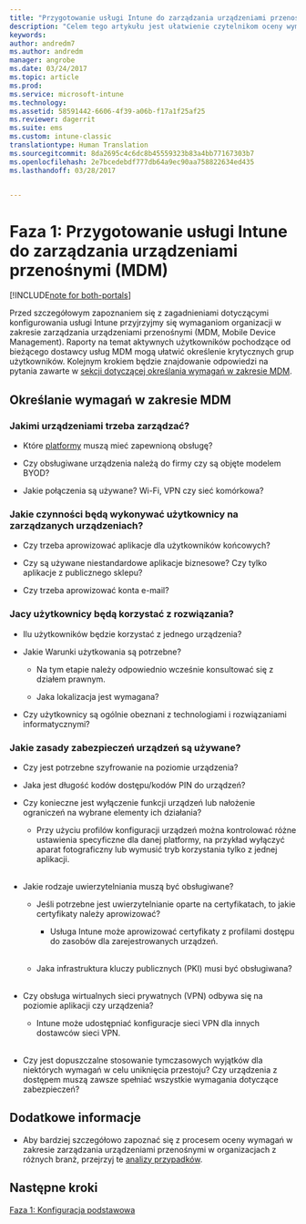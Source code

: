 ```yaml
---
title: "Przygotowanie usługi Intune do zarządzania urządzeniami przenośnymi | Microsoft Docs"
description: "Celem tego artykułu jest ułatwienie czytelnikom oceny wymagań biznesowych i technicznych przed rozpoczęciem migracji do usługi Intune."
keywords: 
author: andredm7
ms.author: andredm
manager: angrobe
ms.date: 03/24/2017
ms.topic: article
ms.prod: 
ms.service: microsoft-intune
ms.technology: 
ms.assetid: 58591442-6606-4f39-a06b-f17a1f25af25
ms.reviewer: dagerrit
ms.suite: ems
ms.custom: intune-classic
translationtype: Human Translation
ms.sourcegitcommit: 8da2695c4c6dc8b45559323b83a4bb77167303b7
ms.openlocfilehash: 2e7bcedebdf777db64a9ec90aa758822634ed435
ms.lasthandoff: 03/28/2017


---
```


# <a name="phase-1-prepare-intune-for-mobile-device-management-mdm"></a>Faza 1: Przygotowanie usługi Intune do zarządzania urządzeniami przenośnymi (MDM)

[!INCLUDE[note for both-portals](../includes/note-for-both-portals.md)]

Przed szczegółowym zapoznaniem się z zagadnieniami dotyczącymi konfigurowania usługi Intune przyjrzyjmy się wymaganiom organizacji w zakresie zarządzania urządzeniami przenośnymi (MDM, Mobile Device Management). Raporty na temat aktywnych użytkowników pochodzące od bieżącego dostawcy usług MDM mogą ułatwić określenie krytycznych grup użytkowników. Kolejnym krokiem będzie znajdowanie odpowiedzi na pytania zawarte w [sekcji dotyczącej określania wymagań w zakresie MDM](https://docs.microsoft.com/intune/plan-design/migration-phase1-prepare-intune-for-mobile-device-management#assess-mdm-requirements).

## <a name="assess-mdm-requirements"></a>Określanie wymagań w zakresie MDM

### <a name="what-kinds-of-devices-do-you-need-to-manage"></a>Jakimi urządzeniami trzeba zarządzać?

-   Które [platformy](https://docs.microsoft.com/intune/get-started/supported-mobile-devices-and-computers) muszą mieć zapewnioną obsługę?

-   Czy obsługiwane urządzenia należą do firmy czy są objęte modelem BYOD?

-   Jakie połączenia są używane? Wi-Fi, VPN czy sieć komórkowa?

### <a name="what-do-your-users-need-to-do-on-managed-devices"></a>Jakie czynności będą wykonywać użytkownicy na zarządzanych urządzeniach?

-   Czy trzeba aprowizować aplikacje dla użytkowników końcowych?

-   Czy są używane niestandardowe aplikacje biznesowe? Czy tylko aplikacje z publicznego sklepu?

-   Czy trzeba aprowizować konta e-mail?

### <a name="what-kinds-of-users"></a>Jacy użytkownicy będą korzystać z rozwiązania?

-   Ilu użytkowników będzie korzystać z jednego urządzenia?

-   Jakie Warunki użytkowania są potrzebne?

    -   Na tym etapie należy odpowiednio wcześnie konsultować się z działem prawnym.

    -   Jaka lokalizacja jest wymagana?

-   Czy użytkownicy są ogólnie obeznani z technologiami i rozwiązaniami informatycznymi?

### <a name="what-is-your-device-security-policy"></a>Jakie zasady zabezpieczeń urządzeń są używane? 

-   Czy jest potrzebne szyfrowanie na poziomie urządzenia?

-   Jaka jest długość kodów dostępu/kodów PIN do urządzeń?

-   Czy konieczne jest wyłączenie funkcji urządzeń lub nałożenie ograniczeń na wybrane elementy ich działania?

    -   Przy użyciu profilów konfiguracji urządzeń można kontrolować różne ustawienia specyficzne dla danej platformy, na przykład wyłączyć aparat fotograficzny lub wymusić tryb korzystania tylko z jednej aplikacji.
<br></br>
-   Jakie rodzaje uwierzytelniania muszą być obsługiwane?

    -   Jeśli potrzebne jest uwierzytelnianie oparte na certyfikatach, to jakie certyfikaty należy aprowizować?

        -   Usługa Intune może aprowizować certyfikaty z profilami dostępu do zasobów dla zarejestrowanych urządzeń.
<br></br>
    -   Jaka infrastruktura kluczy publicznych (PKI) musi być obsługiwana?
<br></br>
-   Czy obsługa wirtualnych sieci prywatnych (VPN) odbywa się na poziomie aplikacji czy urządzenia?

    -   Intune może udostępniać konfiguracje sieci VPN dla innych dostawców sieci VPN.
<br></br>
-   Czy jest dopuszczalne stosowanie tymczasowych wyjątków dla niektórych wymagań w celu uniknięcia przestoju? Czy urządzenia z dostępem muszą zawsze spełniać wszystkie wymagania dotyczące zabezpieczeń?

## <a name="additional-information"></a>Dodatkowe informacje

-   Aby bardziej szczegółowo zapoznać się z procesem oceny wymagań w zakresie zarządzania urządzeniami przenośnymi w organizacjach z różnych branż, przejrzyj te [analizy przypadków](https://customers.microsoft.com/en-US/story/mwh-global-now-part-of-stantec-secures-mobile-devices-with-intune).

## <a name="next-steps"></a>Następne kroki

[Faza 1: Konfiguracja podstawowa](https://docs.microsoft.com/intune/plan-design/migration-phase1-basic-setup)

